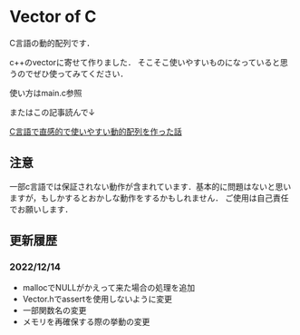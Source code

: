 # Vector of C

C言語の動的配列です．

c++のvectorに寄せて作りました．
そこそこ使いやすいものになっていると思うのでぜひ使ってみてください．

使い方はmain.c参照

またはこの記事読んで↓

[C言語で直感的で使いやすい動的配列を作った話](https://qiita.com/BetAmoto/private/7c46430e81e40bf86e10)
 
## 注意
一部c言語では保証されない動作が含まれています．基本的に問題はないと思いますが，もしかするとおかしな動作をするかもしれません．
ご使用は自己責任でお願いします．
## 更新履歴
### 2022/12/14
- mallocでNULLがかえって来た場合の処理を追加
- Vector.hでassertを使用しないように変更
- 一部関数名の変更
- メモリを再確保する際の挙動の変更